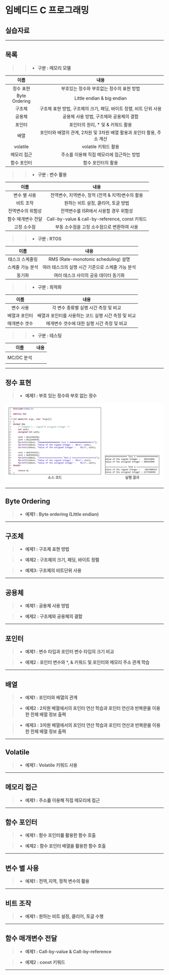 임베디드 C 프로그래밍
=============
실습자료
-------------

***

## 목록

>> * <strong> 구분 : 메모리 모델 </strong>

| 이름 | 내용 |
|:---:|:---:|
|  정수 표현 | 부호있는 정수와 부호없는 정수의 표현 방법 |
|  Byte Ordering | Little endian & big endian |
|  구조체  | 구조체 표현 방법, 구조체의 크기, 패딩, 바이트 정렬, 비트 단위 사용 |
|  공용체 | 공용체 사용 방법, 구조체와 공용체의 결합 |
|  포인터  | 포인터의 원리, * 및 & 키워드 활용 |
|  배열  | 포인터와 배열의 관계, 2차원 및 3차원 배열 활용과 포인터 활용, 주소 계산 |
|  volatile  | volatile 키워드 활용 |
|  메모리 접근  | 주소를 이용해 직접 메모리에 접근하는 방법 |
|  함수 포인터  | 함수 포인터의 활용 |

>> * <strong> 구분 : 변수 활용 </strong>

| 이름 | 내용 |
|:---:|:---:|
|  변수 별 사용  | 전역변수, 지역변수, 정적 (전역 & 지역)변수의 활용 |
|  비트 조작  | 원하는 비트 설정, 클리어, 토글 방법 |
|  전역변수의 위험성  | 전역변수를 ISR에서 사용할 경우 위험성 |
|  함수 매개변수 전달  | Call-by-value & call-by-reference, const 키워드 |
|  고정 소수점   | 부동 소수점을 고정 소수점으로 변환하여 사용 |

>> * <strong> 구분 : RTOS </strong>

| 이름 | 내용 |
|:---:|:---:|
|  태스크 스케줄링   | RMS (Rate-monotonic scheduling) 설명 |
|  스케줄 가능 분석   | 여러 태스크의 실행 시간 기준으로 스케줄 가능 분석 |
|  동기화   | 여러 태스크 사이의 공유 데이터 동기화 |

>> * <strong> 구분 : 최적화 </strong>

| 이름 | 내용 |
|:---:|:---:|
|  변수 사용    | 각 변수 종류별 실행 시간 측정 및 비교 |
|  배열과 포인터    | 배열과 포인터를 사용하는 코드 실행 시간 측정 및 비교 |
|  매개변수 갯수    | 매개변수 갯수에 대한 실행 시간 측정 및 비교 |


>> * <strong> 구분 : 테스팅  </strong>

| 이름 | 내용 |
|:---:|:---:|
|     |  |
|  MC/DC 분석    |  |
|     |  |

***


## 정수 표현

> * <strong>  예제1 : 부호 있는 정수와 부호 없는 정수   </strong>
<p align="center">
 <img src = "./ECP_ Practice_ integrated_Picture/정수표현_1_1.jpg">
</p>

***

## Byte Ordering

> * <strong> 예제1 : Byte ordering (Little endian)  </strong>

***

## 구조체

> * <strong> 예제1 : 구조체 표현 방법  </strong>

> * <strong> 예제2 : 구조체의 크기, 패딩, 바이트 정렬  </strong>

> * <strong> 예제3: 구조체의 비트단위 사용  </strong>

***

## 공용체

> * <strong> 예제1 : 공용체 사용 방법  </strong>

> * <strong> 예제2 : 구조체와 공용체의 결합  </strong>

***

## 포인터

> * <strong> 예제1 : 변수 타입과 포인터 변수 타입의 크기 비교 </strong>

> * <strong> 예제2 : 포인터 변수와 *, & 키워드 및 포인터와 메모리 주소 관계 학습  </strong>

***

## 배열

> * <strong> 예제1 : 포인터와 배열의 관계 </strong>

> * <strong> 예제2 : 2차원 배열에서의 포인터 연산 학습과 포인터 연산과 반복문을 이용한 전체 배열 정보 출력  </strong>

> * <strong> 예제3 : 3차원 배열에서의 포인터 연산 학습과 포인터 연산과 반복문을 이용한 전체 배열 정보 출력  </strong>

***

## Volatile

> * <strong>  예제1 : Volatile 키워드 사용 </strong>

***

## 메모리 접근

> * <strong>  예제1 : 주소를 이용해 직접 메모리에 접근 </strong>

***

## 함수 포인터

> * <strong>  예제1 : 함수 포인터를 활용한 함수 호출 </strong>

> * <strong>  예제2 : 함수 포인터 배열을 활용한 함수 호출 </strong>

***

## 변수 별 사용

> * <strong>  예제1 : 전역,지역, 정적 변수의 활용  </strong>

***

## 비트 조작

> * <strong>  예제1 : 원하는 비트 설정, 클리어, 토글 수행  </strong>

***

## 함수 매개변수 전달

> * <strong>  예제1 : Call-by-value & Call-by-reference  </strong>

> * <strong>  예제2 : const 키워드  </strong>

***
